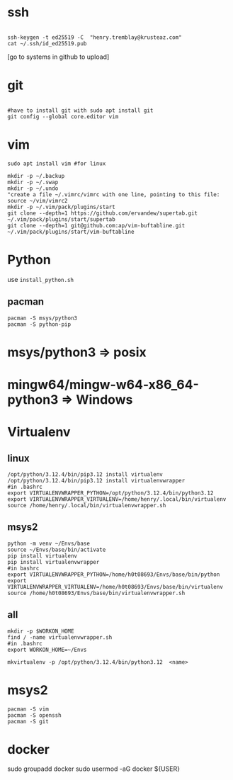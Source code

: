 ssh
====
```

ssh-keygen -t ed25519 -C  "henry.tremblay@krusteaz.com"
cat ~/.ssh/id_ed25519.pub
```
[go to systems in github to upload]

git
====
```

#have to install git with sudo apt install git
git config --global core.editor vim

```

vim
========================
```
sudo apt install vim #for linux 

mkdir -p ~/.backup
mkdir -p ~/.swap
mkdir -p ~/.undo
"create a file ~/.vimrc/vimrc with one line, pointing to this file: source ~/vim/vimrc2
mkdir -p ~/.vim/pack/plugins/start
git clone --depth=1 https://github.com/ervandew/supertab.git ~/.vim/pack/plugins/start/supertab
git clone --depth=1 git@github.com:ap/vim-buftabline.git ~/.vim/pack/plugins/start/vim-buftabline

```


Python
=======

use `install_python.sh`

pacman
-------

```
pacman -S msys/python3
pacman -S python-pip
```

# msys/python3 => posix
# mingw64/mingw-w64-x86_64-python3 => Windows

Virtualenv
===========

linux
------
```
/opt/python/3.12.4/bin/pip3.12 install virtualenv
/opt/python/3.12.4/bin/pip3.12 install virtualenvwrapper
#in .bashrc
export VIRTUALENVWRAPPER_PYTHON=/opt/python/3.12.4/bin/python3.12
export VIRTUALENVWRAPPER_VIRTUALENV=/home/henry/.local/bin/virtualenv
source /home/henry/.local/bin/virtualenvwrapper.sh
```

msys2
------

```
python -m venv ~/Envs/base
source ~/Envs/base/bin/activate
pip install virtualenv
pip install virtualenvwrapper
#in bashrc
export VIRTUALENVWRAPPER_PYTHON=/home/h0t08693/Envs/base/bin/python
export VIRTUALENVWRAPPER_VIRTUALENV=/home/h0t08693/Envs/base/bin/virtualenv
source /home/h0t08693/Envs/base/bin/virtualenvwrapper.sh
```

all
----

```
mkdir -p $WORKON_HOME
find / -name virtualenvwrapper.sh
#in .bashrc
export WORKON_HOME=~/Envs 

mkvirtualenv -p /opt/python/3.12.4/bin/python3.12  <name>
```

msys2
====================

```
pacman -S vim
pacman -S openssh
pacman -S git
```

docker
=======
sudo groupadd docker
sudo usermod -aG docker ${USER}

